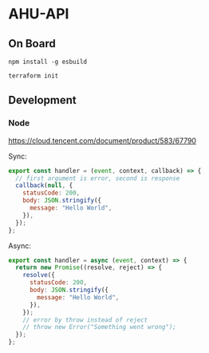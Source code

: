 # AHU-API

## On Board

```
npm install -g esbuild

terraform init
```

## Development

### Node

https://cloud.tencent.com/document/product/583/67790

Sync:

```js
export const handler = (event, context, callback) => {
  // first argument is error, second is response
  callback(null, {
    statusCode: 200,
    body: JSON.stringify({
      message: "Hello World",
    }),
  });
};
```

Async:

```js
export const handler = async (event, context) => {
  return new Promise((resolve, reject) => {
    resolve({
      statusCode: 200,
      body: JSON.stringify({
        message: "Hello World",
      }),
    });
    // error by throw instead of reject
    // throw new Error("Something went wrong");
  }); 
};
```
